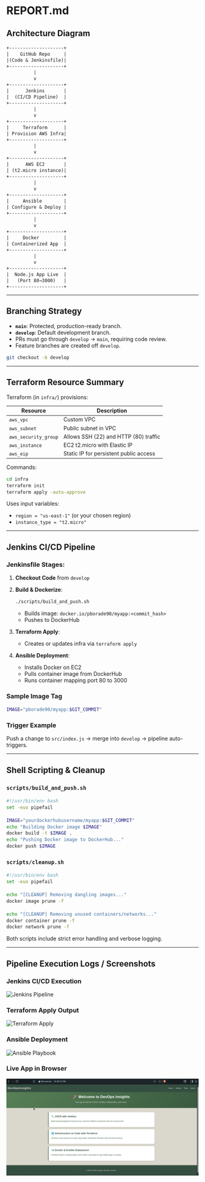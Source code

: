 # REPORT.md

## Architecture Diagram

```
+--------------------+
|    GitHub Repo     |
|(Code & Jenkinsfile)|
+--------------------+
          |
          v
+--------------------+
|      Jenkins       |
|  (CI/CD Pipeline)  |
+--------------------+
          |
          v
+--------------------+
|     Terraform      |
| Provision AWS Infra|
+--------------------+
          |
          v
+--------------------+
|      AWS EC2       |
| (t2.micro instance)|
+--------------------+
          |
          v
+--------------------+
|     Ansible        |
| Configure & Deploy |
+--------------------+
          |
          v
+--------------------+
|     Docker         |
| Containerized App  |
+--------------------+
          |
          v
+--------------------+
|  Node.js App Live  |
|   (Port 80→3000)   |
+--------------------+
```

---

## Branching Strategy

- **`main`**: Protected, production-ready branch.
- **`develop`**: Default development branch.
- PRs must go through `develop` → `main`, requiring code review.
- Feature branches are created off `develop`.

```bash
git checkout -b develop
```

---

## Terraform Resource Summary

Terraform (in `infra/`) provisions:

| Resource             | Description                             |
|----------------------|-----------------------------------------|
| `aws_vpc`            | Custom VPC                              |
| `aws_subnet`         | Public subnet in VPC                    |
| `aws_security_group` | Allows SSH (22) and HTTP (80) traffic   |
| `aws_instance`       | EC2 t2.micro with Elastic IP            |
| `aws_eip`            | Static IP for persistent public access  |

Commands:
```bash
cd infra
terraform init
terraform apply -auto-approve
```

Uses input variables:
- `region = "us-east-1"` (or your chosen region)
- `instance_type = "t2.micro"`

---

## Jenkins CI/CD Pipeline

### Jenkinsfile Stages:

1. **Checkout Code** from `develop`
2. **Build & Dockerize**:
   ```bash
   ./scripts/build_and_push.sh
   ```
   - Builds image: `docker.io/pborade90/myapp:<commit_hash>`
   - Pushes to DockerHub

3. **Terraform Apply**:
   - Creates or updates infra via `terraform apply`

4. **Ansible Deployment**:
   - Installs Docker on EC2
   - Pulls container image from DockerHub
   - Runs container mapping port 80 to 3000

### Sample Image Tag

```bash
IMAGE="pborade90/myapp:$GIT_COMMIT"
```

### Trigger Example

Push a change to `src/index.js` → merge into `develop` → pipeline auto-triggers.

---

## Shell Scripting & Cleanup

### `scripts/build_and_push.sh`

```bash
#!/usr/bin/env bash
set -euo pipefail

IMAGE="yourdockerhubusername/myapp:$GIT_COMMIT"
echo "Building Docker image $IMAGE"
docker build -t $IMAGE .
echo "Pushing Docker image to DockerHub..."
docker push $IMAGE
```

### `scripts/cleanup.sh`

```bash
#!/usr/bin/env bash
set -euo pipefail

echo "[CLEANUP] Removing dangling images..."
docker image prune -f

echo "[CLEANUP] Removing unused containers/networks..."
docker container prune -f
docker network prune -f
```

Both scripts include strict error handling and verbose logging.

---

## Pipeline Execution Logs / Screenshots

### Jenkins CI/CD Execution
![Jenkins Pipeline](screenshots/Pipeline-View.png)

### Terraform Apply Output
![Terraform Apply](screenshots/terraform_apply.png)

### Ansible Deployment
![Ansible Playbook](screenshots/Ansible_output.png)

### Live App in Browser
![Node.js App Running](screenshots/Website-view.png)
